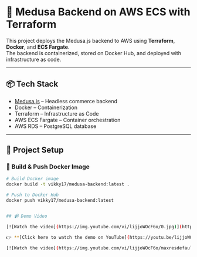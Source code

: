 # 🛒 Medusa Backend on AWS ECS with Terraform

This project deploys the Medusa.js backend to AWS using **Terraform**, **Docker**, and **ECS Fargate**.  
The backend is containerized, stored on Docker Hub, and deployed with infrastructure as code.

---

## 📦 Tech Stack

- [Medusa.js](https://docs.medusajs.com/) – Headless commerce backend
- Docker – Containerization
- Terraform – Infrastructure as Code
- AWS ECS Fargate – Container orchestration
- AWS RDS – PostgreSQL database

---

## 🚀 Project Setup

### 🐳 Build & Push Docker Image

```bash
# Build Docker image
docker build -t vikky17/medusa-backend:latest .

# Push to Docker Hub
docker push vikky17/medusa-backend:latest


## 📹 Demo Video

[![Watch the video](https://img.youtube.com/vi/lijjoWOcF6o/0.jpg)](https://youtu.be/lijjoWOcF6o)

👉 **[Click here to watch the demo on YouTube](https://youtu.be/lijjoWOcF6o)**

[![Watch the video](https://img.youtube.com/vi/lijjoWOcF6o/maxresdefault.jpg)](https://youtu.be/lijjoWOcF6o)
